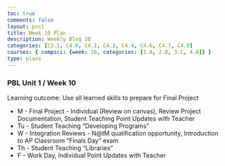 ```yaml
---
toc: true
comments: false
layout: post
title: Week 10 Plan
description: Weekly Blog 10
categories: [C3.1, C4.0, C4.1, C4.3, C4.4, C4.6, C4.7, C4.9]
courses: { compsci: {week: 10, categories: [1.A, 2.B, 3.C, 4.A]} }
type: plans
---
```



<link rel = "stylesheet" href="index.css">


### PBL Unit 1 / Week 10
Learning outcome: Use all learned skills to prepare for Final Project
- M - Final Project - Individual (Review on canvas), Review Project Documentation, Student Teaching Point Updates with Teacher
- Tu - Student Teaching “Developing Programs”
- W - Integration Reviews - N@tM qualification opportunity, Introduction to AP Classroom “Finals Day”  exam
- Th - Student Teaching “Libraries”
- F - Work Day, Individual Point Updates with Teacher